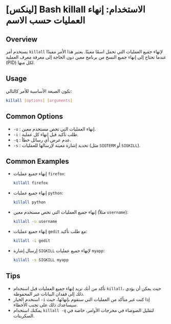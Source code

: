 # [لينكس] Bash killall الاستخدام: إنهاء العمليات حسب الاسم

## Overview
يستخدم أمر `killall` لإنهاء جميع العمليات التي تحمل اسمًا معينًا. يعتبر هذا الأمر مفيدًا عندما تحتاج إلى إنهاء جميع النسخ من برنامج معين دون الحاجة إلى معرفة معرف العملية (PID) لكل منها.

## Usage
تكون الصيغة الأساسية للأمر كالتالي:

```bash
killall [options] [arguments]
```

## Common Options
- `-u` : إنهاء العمليات التي تخص مستخدم معين.
- `-i` : طلب تأكيد قبل إنهاء كل عملية.
- `-q` : عدم عرض أي رسائل خطأ.
- `-s` : تحديد إشارة معينة لإرسالها للعمليات (مثل `SIGTERM` أو `SIGKILL`).

## Common Examples
- إنهاء جميع عمليات `firefox`:
    ```bash
    killall firefox
    ```

- إنهاء جميع عمليات `python`:
    ```bash
    killall python
    ```

- إنهاء جميع العمليات التي تخص مستخدم معين (مثلاً `username`):
    ```bash
    killall -u username
    ```

- إنهاء جميع عمليات `gedit` مع طلب تأكيد:
    ```bash
    killall -i gedit
    ```

- إرسال إشارة `SIGKILL` لإنهاء جميع عمليات `myapp`:
    ```bash
    killall -s SIGKILL myapp
    ```

## Tips
- تأكد من أنك تريد إنهاء جميع العمليات قبل استخدام `killall`، حيث يمكن أن يؤدي ذلك إلى فقدان البيانات غير المحفوظة.
- استخدم الخيار `-i` إذا كنت غير متأكد من العمليات التي ستقوم بإنهائها، حيث سيساعدك ذلك على تجنب الأخطاء.
- يمكنك استخدام `killall -q` لتقليل الضوضاء في مخرجات الأوامر، خاصة في السكربتات.